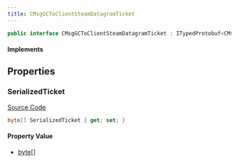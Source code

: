 ```yaml
---
title: CMsgGCToClientSteamDatagramTicket
---
```


```csharp
public interface CMsgGCToClientSteamDatagramTicket : ITypedProtobuf<CMsgGCToClientSteamDatagramTicket>, INativeHandle
```

#### Implements

## Properties

### SerializedTicket

[Source Code](https://github.com/swiftly-solution/swiftlys2/blob/beta/managed/src/SwiftlyS2.Generated/Protobufs/Interfaces/CMsgGCToClientSteamDatagramTicket.cs#L13)

```csharp
byte[] SerializedTicket { get; set; }
```

#### Property Value

- [byte](https://learn.microsoft.com/dotnet/api/system.byte)[]

